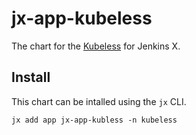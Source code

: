 # jx-app-kubeless

The chart for the [Kubeless](https://kubeless.io/) for Jenkins X.

## Install

This chart can be intalled using the `jx` CLI.

```shell
jx add app jx-app-kubless -n kubeless
```
